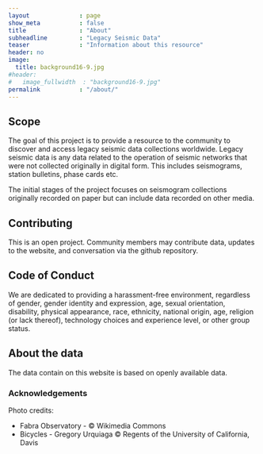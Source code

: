 ```yaml
---
layout              : page
show_meta           : false
title               : "About"
subheadline         : "Legacy Seismic Data"
teaser              : "Information about this resource"
header: no
image:
  title: background16-9.jpg
#header:
#   image_fullwidth  : "background16-9.jpg"
permalink           : "/about/"
---
```


## Scope
The goal of this project is to provide a resource to the community to discover and access legacy seismic data collections worldwide. Legacy seismic data is any data related to the operation of seismic networks that were not collected originally in digital form. This includes seismograms, station bulletins, phase cards etc.

The initial stages of the project focuses on seismogram collections originally recorded on paper but can include data recorded on other media.

## Contributing

This is an open project. Community members may contribute data, updates to the website, and conversation via the github repository.

## Code of Conduct
We are dedicated to providing a harassment-free environment, regardless of gender, gender identity and expression, age, sexual orientation, disability, physical appearance, race, ethnicity, national origin, age, religion (or lack thereof), technology choices and experience level, or other group status.

## About the data
The data contain on this website is based on openly available data.

### Acknowledgements
Photo credits:
* Fabra Observatory -  © Wikimedia Commons
* Bicycles - Gregory Urquiaga © Regents of the University of California, Davis
